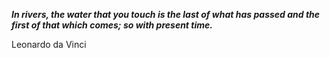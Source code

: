 _**In rivers, the water that you touch is the last of what has passed and the first of that which comes; so with present time.**_

Leonardo da Vinci